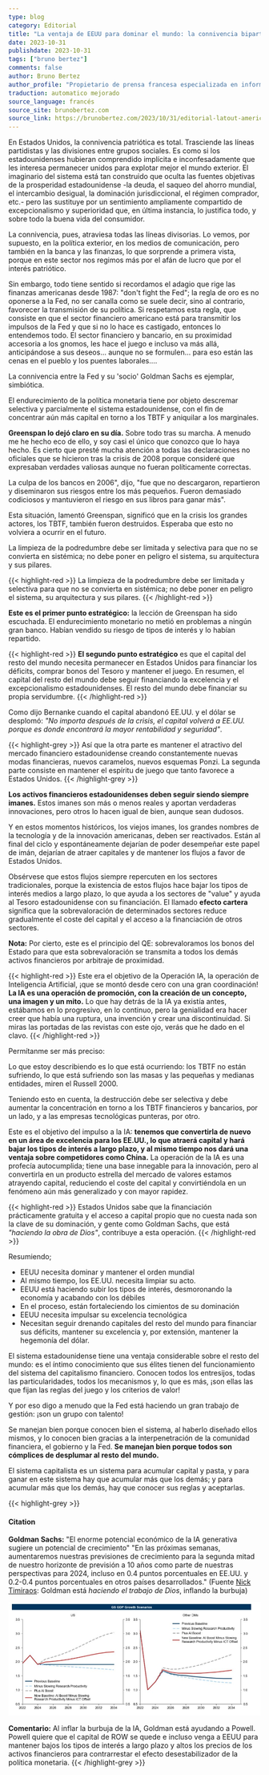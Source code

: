 ```yaml
---
type: blog
category: Editorial
title: "La ventaja de EEUU para dominar el mundo: la connivencia bipartidista"
date: 2023-10-31
publishdate: 2023-10-31
tags: ["bruno bertez"]
comments: false
author: Bruno Bertez
author_profile: "Propietario de prensa francesa especializada en información financiera. Como director de un grupo de prensa especializado en economía y finanzas, fundó el diario La Tribune. Escribe regularmente en el diario económico suizo L'Agefi. Es bloguero habitual en los sitios web de noticias Blog à Lupus, brunobertez.com, Atlantico y Lesobservateurs.ch."
traduction: automatico mejorado
source_language: francés
source_site: brunobertez.com
source_link: https://brunobertez.com/2023/10/31/editorial-latout-americain-qui-permet-de-dominer-le-monde-la-connivence-bipartisane
---
```


En Estados Unidos, la connivencia patriótica es total. Trasciende las líneas partidistas y las divisiones entre grupos sociales. Es como si los estadounidenses hubieran comprendido implícita e inconfesadamente que les interesa permanecer unidos para explotar mejor el mundo exterior. El imaginario del sistema está tan construido que oculta las fuentes objetivas de la prosperidad estadounidense -la deuda, el saqueo del ahorro mundial, el intercambio desigual, la dominación jurisdiccional, el régimen comprador, etc.- pero las sustituye por un sentimiento ampliamente compartido de excepcionalismo y superioridad que, en última instancia, lo justifica todo, y sobre todo la buena vida del consumidor.

La connivencia, pues, atraviesa todas las líneas divisorias. Lo vemos, por supuesto, en la política exterior, en los medios de comunicación, pero también en la banca y las finanzas, lo que sorprende a primera vista, porque en este sector nos regimos más por el afán de lucro que por el interés patriótico.

Sin embargo, todo tiene sentido si recordamos el adagio que rige las finanzas americanas desde 1987: "don't fight the Fed"; la regla de oro es no oponerse a la Fed, no ser canalla como se suele decir, sino al contrario, favorecer la transmisión de su política. Si respetamos esta regla, que consiste en que el sector financiero americano está para transmitir los impulsos de la Fed y que si no lo hace es castigado, entonces lo entendemos todo. El sector financiero y bancario, en su proximidad accesoria a los gnomos, les hace el juego e incluso va más allá, anticipándose a sus deseos... aunque no se formulen... para eso están las cenas en el pueblo y los puentes laborales....

La connivencia entre la Fed y su 'socio' Goldman Sachs es ejemplar, simbiótica.

El endurecimiento de la política monetaria tiene por objeto descremar selectiva y parcialmente el sistema estadounidense, con el fin de concentrar aún más capital en torno a los TBTF y aniquilar a los marginales.

**Greenspan lo dejó claro en su día.** Sobre todo tras su marcha. A menudo me he hecho eco de ello, y soy casi el único que conozco que lo haya hecho. Es cierto que presté mucha atención a todas las declaraciones no oficiales que se hicieron tras la crisis de 2008 porque consideré que expresaban verdades valiosas aunque no fueran políticamente correctas.

La culpa de los bancos en 2006", dijo, "fue que no descargaron, repartieron y diseminaron sus riesgos entre los más pequeños. Fueron demasiado codiciosos y mantuvieron el riesgo en sus libros para ganar más".

Esta situación, lamentó Greenspan, significó que en la crisis los grandes actores, los TBTF, también fueron destruidos. Esperaba que esto no volviera a ocurrir en el futuro.

La limpieza de la podredumbre debe ser limitada y selectiva para que no se convierta en sistémica; no debe poner en peligro el sistema, su arquitectura y sus pilares.

{{< highlight-red >}}
La limpieza de la podredumbre debe ser limitada y selectiva para que no se convierta en sistémica; no debe poner en peligro el sistema, su arquitectura y sus pilares.
{{< /highlight-red >}}

**Este es el primer punto estratégico:** la lección de Greenspan ha sido escuchada. El endurecimiento monetario no metió en problemas a ningún gran banco. Habían vendido su riesgo de tipos de interés y lo habían repartido.

{{< highlight-red >}}
**El segundo punto estratégico** es que el capital del resto del mundo necesita permanecer en Estados Unidos para financiar los déficits, comprar bonos del Tesoro y mantener el juego. En resumen, el capital del resto del mundo debe seguir financiando la excelencia y el excepcionalismo estadounidenses. El resto del mundo debe financiar su propia servidumbre.
{{< /highlight-red >}}

Como dijo Bernanke cuando el capital abandonó EE.UU. y el dólar se desplomó: *"No importa después de la crisis, el capital volverá a EE.UU. porque es donde encontrará la mayor rentabilidad y seguridad"*.

{{< highlight-grey >}}
Así que la otra parte es mantener el atractivo del mercado financiero estadounidense creando constantemente nuevas modas financieras, nuevos caramelos, nuevos esquemas Ponzi. La segunda parte consiste en mantener el espíritu de juego que tanto favorece a Estados Unidos.
{{< /highlight-grey >}}

**Los activos financieros estadounidenses deben seguir siendo siempre imanes.** Estos imanes son más o menos reales y aportan verdaderas innovaciones, pero otros lo hacen igual de bien, aunque sean dudosos.

Y en estos momentos históricos, los viejos imanes, los grandes nombres de la tecnología y de la innovación americanas, deben ser reactivados. Están al final del ciclo y espontáneamente dejarían de poder desempeñar este papel de imán, dejarían de atraer capitales y de mantener los flujos a favor de Estados Unidos.

Obsérvese que estos flujos siempre repercuten en los sectores tradicionales, porque la existencia de estos flujos hace bajar los tipos de interés medios a largo plazo, lo que ayuda a los sectores de "value" y ayuda al Tesoro estadounidense con su financiación. El llamado **efecto cartera** significa que la sobrevaloración de determinados sectores reduce gradualmente el coste del capital y el acceso a la financiación de otros sectores.

**Nota:** Por cierto, este es el principio del QE: sobrevaloramos los bonos del Estado para que esta sobrevaloración se transmita a todos los demás activos financieros por arbitraje de proximidad.

{{< highlight-red >}}
Este era el objetivo de la Operación IA, la operación de Inteligencia Artificial, ¡que se montó desde cero con una gran coordinación! **La IA es una operación de promoción, con la creación de un concepto, una imagen y un mito.** Lo que hay detrás de la IA ya existía antes, estábamos en lo progresivo, en lo continuo, pero la genialidad era hacer creer que había una ruptura, una invención y crear una discontinuidad. Si miras las portadas de las revistas con este ojo, verás que he dado en el clavo.
{{< /highlight-red >}}

Permítanme ser más preciso:

Lo que estoy describiendo es lo que está ocurriendo: los TBTF no están sufriendo, lo que está sufriendo son las masas y las pequeñas y medianas entidades, miren el Russell 2000.

Teniendo esto en cuenta, la destrucción debe ser selectiva y debe aumentar la concentración en torno a los TBTF financieros y bancarios, por un lado, y a las empresas tecnológicas punteras, por otro.

Este es el objetivo del impulso a la IA: **tenemos que convertirla de nuevo en un área de excelencia para los EE.UU., lo que atraerá capital y hará bajar los tipos de interés a largo plazo, y al mismo tiempo nos dará una ventaja sobre competidores como China.** La operación de la IA es una profecía autocumplida; tiene una base innegable para la innovación, pero al convertirla en un producto estrella del mercado de valores estamos atrayendo capital, reduciendo el coste del capital y convirtiéndola en un fenómeno aún más generalizado y con mayor rapidez.

{{< highlight-red >}}
Estados Unidos sabe que la financiación prácticamente gratuita y el acceso a capital propio que no cuesta nada son la clave de su dominación, y gente como Goldman Sachs, que está *"haciendo la obra de Dios"*, contribuye a esta operación.
{{< /highlight-red >}}

Resumiendo;
- EEUU necesita dominar y mantener el orden mundial
- Al mismo tiempo, los EE.UU. necesita limpiar su acto.
- EEUU está haciendo subir los tipos de interés, desmoronando la economía y acabando con los débiles
- En el proceso, están fortaleciendo los cimientos de su dominación
- EEUU necesita impulsar su excelencia tecnológica
- Necesitan seguir drenando capitales del resto del mundo para financiar sus déficits, mantener su excelencia y, por extensión, mantener la hegemonía del dólar.

El sistema estadounidense tiene una ventaja considerable sobre el resto del mundo: es el íntimo conocimiento que sus élites tienen del funcionamiento del sistema del capitalismo financiero. Conocen todos los entresijos, todas las particularidades, todos los mecanismos y, lo que es más, ¡son ellas las que fijan las reglas del juego y los criterios de valor!

Y por eso digo a menudo que la Fed está haciendo un gran trabajo de gestión: ¡son un grupo con talento!

Se manejan bien porque conocen bien el sistema, al haberlo diseñado ellos mismos, y lo conocen bien gracias a la interpenetración de la comunidad financiera, el gobierno y la Fed. **Se manejan bien porque todos son cómplices de desplumar al resto del mundo.**

El sistema capitalista es un sistema para acumular capital y pasta, y para ganar en este sistema hay que acumular más que los demás; y para acumular más que los demás, hay que conocer sus reglas y aceptarlas.



{{< highlight-grey >}}
#### Citation

**Goldman Sachs:** "El enorme potencial económico de la IA generativa sugiere un potencial de crecimiento" "En las próximas semanas, aumentaremos nuestras previsiones de crecimiento para la segunda mitad de nuestro horizonte de previsión a 10 años como parte de nuestras perspectivas para 2024, incluso en 0.4 puntos porcentuales en EE.UU. y 0.2-0.4 puntos porcentuales en otros países desarrollados." (Fuente [Nick Timiraos](https://pic.twitter.com/2Ob5fnb9zO): Goldman está *haciendo el trabajo de Dios*, inflando la burbuja)

![](growth_scenarios.jpeg)

**Comentario:** Al inflar la burbuja de la IA, Goldman está ayudando a Powell. Powell quiere que el capital de ROW se quede e incluso venga a EEUU para mantener bajos los tipos de interés a largo plazo y altos los precios de los activos financieros para contrarrestar el efecto desestabilizador de la política monetaria.
{{< /highlight-grey >}}

